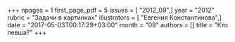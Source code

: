 +++
npages = 1
first_page_pdf = 5
issues = [ "2012_09",]
year = "2012"
rubric = "Задачи в картинках"
illustrators = [ "Евгения Константинова",]
date = "2017-05-03T00:17:29+03:00"
month = "09"
authors = []
title = "Кто левша?"
+++

